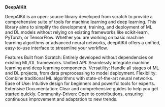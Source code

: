 **DeepAIKit**

DeepAIKit is an open-source library developed from scratch to provide a comprehensive suite of tools for machine learning and deep learning. This library aims to simplify the development, training, and deployment of ML and DL models without relying on existing frameworks like scikit-learn, PyTorch, or TensorFlow. Whether you are working on basic machine learning algorithms or advanced neural networks, deepAIKit offers a unified, easy-to-use interface to streamline your workflow.

Features
Built from Scratch: Entirely developed without dependencies on existing ML/DL frameworks.
Unified API: Seamlessly integrate machine learning and deep learning components.
Versatility: Handle all stages of ML and DL projects, from data preprocessing to model deployment.
Flexibility: Combine traditional ML algorithms with state-of-the-art neural networks.
Ease of Use: Intuitive design for beginners and powerful tools for experts.
Extensive Documentation: Clear and comprehensive guides to help you get started quickly.
Community-Driven: Open to contributions, ensuring continuous improvement and adaptation to new trends.
